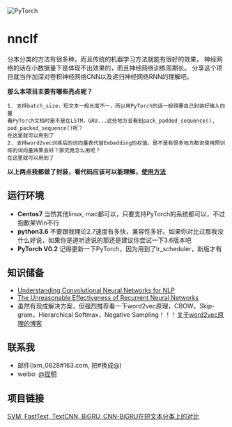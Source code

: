 ![PyTorch](https://raw.githubusercontent.com/SeanLee97/pytorch/master/docs/source/_static/img/pytorch-logo-dark.png)

# nnclf

分本分类的方法有很多种，而且传统的机器学习方法就能有很好的效果，
神经网络的话在小数据量下是体现不出效果的，而且神经网络训练周期长。
分享这个项目就当作加深对卷积神经网络CNN以及递归神经网络RNN的理解吧。

**那么本项目主要有哪些亮点呢？**

    1. 支持batch_size，短文本一般长度不一，所以用PyTorch的话一般得要自己封装好输入向量
    看PyTorch文档时是不是在LSTM，GRU...这些地方会看到pack_padded_sequence(), pad_packed_sequence()呢？
    在这里就可以用到了
    2. 支持word2vec训练后的词向量表代替Embedding的权值。是不是有很多地方都说使用预训练的词向量效果会好？那究竟怎么用呢？
    在这里就可以用到了

**以上两点我都做了封装，看代码应该可以能理解，[使用方法](https://github.com/SeanLee97/nnclf/blob/master/Usage.ipynb)**


## 运行环境

* **Centos7**   当然其他linux, mac都可以，只要支持PyTorch的系统都可以，不过抱歉某Win不行
* **python3.6** 不要跟我理论2.7速度有多快，兼容性多好。如果你对比过那我没什么好说，如果你是道听途说的那还是建议你尝试一下3.6版本吧
* **PyTorch V0.2** 记得更新一下PyTorch，因为用到了lr_scheduler，新版才有

## 知识储备

* [Understanding Convolutional Neural Networks for NLP](http://www.wildml.com/2015/11/understanding-convolutional-neural-networks-for-nlp/)
* [The Unreasonable Effectiveness of Recurrent Neural Networks](http://karpathy.github.io/2015/05/21/rnn-effectiveness/)
* 虽然有现成解决方案，但强烈推荐看一下word2vec原理，CBOW，Skip-gram，Hierarchical Softmax，Negative Sampling！！！[关于word2vec原理的博客](http://blog.csdn.net/itplus/article/details/37969519)

## 联系我
* 邮件(lxm_0828#163.com, 把#换成@)
* weibo: [@捏明](http://weibo.com/littlelxm)

## 项目链接
[SVM, FastText, TextCNN, BiGRU, CNN-BiGRU在短文本分类上的对比](https://github.com/SeanLee97/short-text-classification#short-text-classification)
